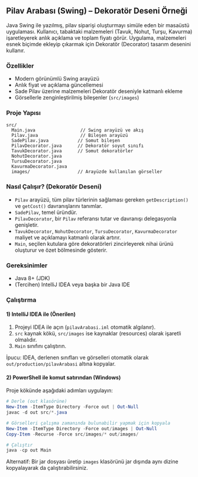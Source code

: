 ## Pilav Arabası (Swing) – Dekoratör Deseni Örneği

Java Swing ile yazılmış, pilav siparişi oluşturmayı simüle eden bir masaüstü uygulaması. Kullanıcı, tabaktaki malzemeleri (Tavuk, Nohut, Turşu, Kavurma) işaretleyerek anlık açıklama ve toplam fiyatı görür. Uygulama, malzemeleri esnek biçimde ekleyip çıkarmak için Dekoratör (Decorator) tasarım desenini kullanır.

### Özellikler
- Modern görünümlü Swing arayüzü
- Anlık fiyat ve açıklama güncellemesi
- Sade Pilav üzerine malzemeleri Dekoratör deseniyle katmanlı ekleme
- Görsellerle zenginleştirilmiş bileşenler (`src/images`)

### Proje Yapısı
```
src/
  Main.java                 // Swing arayüzü ve akış
  Pilav.java                // Bileşen arayüzü
  SadePilav.java           // Somut bileşen
  PilavDecorator.java      // Dekoratör soyut sınıfı
  TavukDecorator.java      // Somut dekoratörler
  NohutDecorator.java
  TursuDecorator.java
  KavurmaDecorator.java
  images/                  // Arayüzde kullanılan görseller
```

### Nasıl Çalışır? (Dekoratör Deseni)
- `Pilav` arayüzü, tüm pilav türlerinin sağlaması gereken `getDescription()` ve `getCost()` davranışlarını tanımlar.
- `SadePilav`, temel üründür.
- `PilavDecorator`, bir `Pilav` referansı tutar ve davranışı delegasyonla genişletir.
- `TavukDecorator`, `NohutDecorator`, `TursuDecorator`, `KavurmaDecorator` maliyet ve açıklamayı katmanlı olarak artırır.
- `Main`, seçilen kutulara göre dekoratörleri zincirleyerek nihai ürünü oluşturur ve özet bölmesinde gösterir.

### Gereksinimler
- Java 8+ (JDK)
- (Tercihen) IntelliJ IDEA veya başka bir Java IDE

### Çalıştırma

#### 1) IntelliJ IDEA ile (Önerilen)
1. Projeyi IDEA ile açın (`pilavArabasi.iml` otomatik algılanır).
2. `src` kaynak kökü, `src/images` ise kaynaklar (resources) olarak işaretli olmalıdır.
3. `Main` sınıfını çalıştırın.

İpucu: IDEA, derlenen sınıfları ve görselleri otomatik olarak `out/production/pilavArabasi` altına kopyalar.

#### 2) PowerShell ile komut satırından (Windows)
Proje kökünde aşağıdaki adımları uygulayın:

```powershell
# Derle (out klasörüne)
New-Item -ItemType Directory -Force out | Out-Null
javac -d out src/*.java

# Görselleri çalışma zamanında bulunabilir yapmak için kopyala
New-Item -ItemType Directory -Force out/images | Out-Null
Copy-Item -Recurse -Force src/images/* out/images/

# Çalıştır
java -cp out Main
```

Alternatif: Bir jar dosyası üretip `images` klasörünü jar dışında aynı dizine kopyalayarak da çalıştırabilirsiniz.




